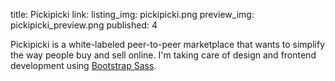 title: Pickipicki
link:
listing_img: pickipicki.png
preview_img: pickipicki_preview.png
published: 4

Pickipicki is a white-labeled peer-to-peer marketplace that wants to simplify the way people buy and sell online. I'm taking care of design and frontend development using [Bootstrap Sass](https://github.com/thomas-mcdonald/bootstrap-sass).